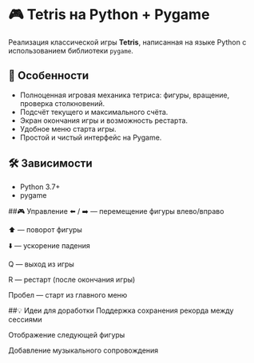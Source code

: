 # 🎮 Tetris на Python + Pygame

Реализация классической игры **Tetris**, написанная на языке Python с использованием библиотеки `pygame`.

## 🚀 Особенности

- Полноценная игровая механика тетриса: фигуры, вращение, проверка столкновений.
- Подсчёт текущего и максимального счёта.
- Экран окончания игры и возможность рестарта.
- Удобное меню старта игры.
- Простой и чистый интерфейс на Pygame.

## 🛠️ Зависимости

- Python 3.7+
- pygame

##🎮 Управление
⬅️ / ➡️ — перемещение фигуры влево/вправо

⬆️ — поворот фигуры

⬇️ — ускорение падения

Q — выход из игры

R — рестарт (после окончания игры)

Пробел — старт из главного меню


##💡 Идеи для доработки
Поддержка сохранения рекорда между сессиями

Отображение следующей фигуры

Добавление музыкального сопровождения
